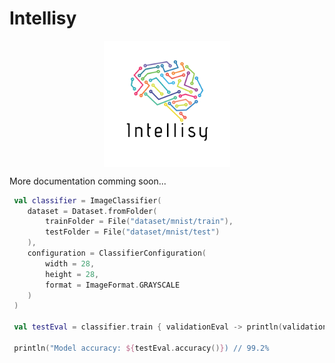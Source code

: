 # Intellisy

<div style="display: flex;
	flex-direction: row;
	flex-wrap: nowrap;
	justify-content: center;
	align-items: flex-start;
	align-content: center;width:100%">
<img src="https://github.com/BotanAtomic/Intellisy/raw/master/logo.png" width="40%">
</div>

More documentation comming soon...


```Kotlin
 val classifier = ImageClassifier(
    dataset = Dataset.fromFolder(
        trainFolder = File("dataset/mnist/train"),
        testFolder = File("dataset/mnist/test")
    ),
    configuration = ClassifierConfiguration(
        width = 28,
        height = 28,
        format = ImageFormat.GRAYSCALE
    )
 )

 val testEval = classifier.train { validationEval -> println(validationEval.stats()) }

 println("Model accuracy: ${testEval.accuracy()}) // 99.2%
  ```

